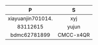 |	P		|	S		|
|   :---:		|   :---:		|
| xiayuanjin701014.	| xyj			|
| 83112615		| yujun			|
| bdmc62781899		| CMCC-x4QR		|
